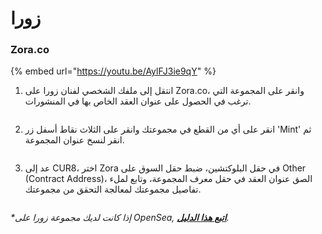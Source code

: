 # زورا

### Zora.co



{% embed url="https://youtu.be/AylFJ3ie9qY" %}

1. انتقل إلى ملفك الشخصي لفنان زورا على Zora.co، وانقر على المجموعة التي ترغب في الحصول على عنوان العقد الخاص بها في المنشورات.

<figure><img src="../../.gitbook/assets/Screenshot 2024-10-17 at 14.12.49.png" alt=""><figcaption></figcaption></figure>

2. انقر على أي من القطع في مجموعتك وانقر على الثلاث نقاط أسفل زر 'Mint' ثم انقر لنسخ عنوان المجموعة.

<figure><img src="../../.gitbook/assets/Screenshot 2024-10-17 at 14.15.41.png" alt=""><figcaption></figcaption></figure>

3. عد إلى CUR8، اختر Zora في حقل البلوكتشين، ضبط حقل السوق على Other (Contract Address)، الصق عنوان العقد في حقل معرف المجموعة، وتابع لملء تفاصيل مجموعتك لمعالجة التحقق من مجموعتك.

<figure><img src="../../.gitbook/assets/Screenshot 2025-01-31 at 10.36.03.png" alt=""><figcaption></figcaption></figure>

_\*إذا كانت لديك مجموعة زورا على OpenSea,_ [_**اتبع هذا الدليل**_](ethereum-base-polygon-arbitrum-one-optimism.md#opensea)_._